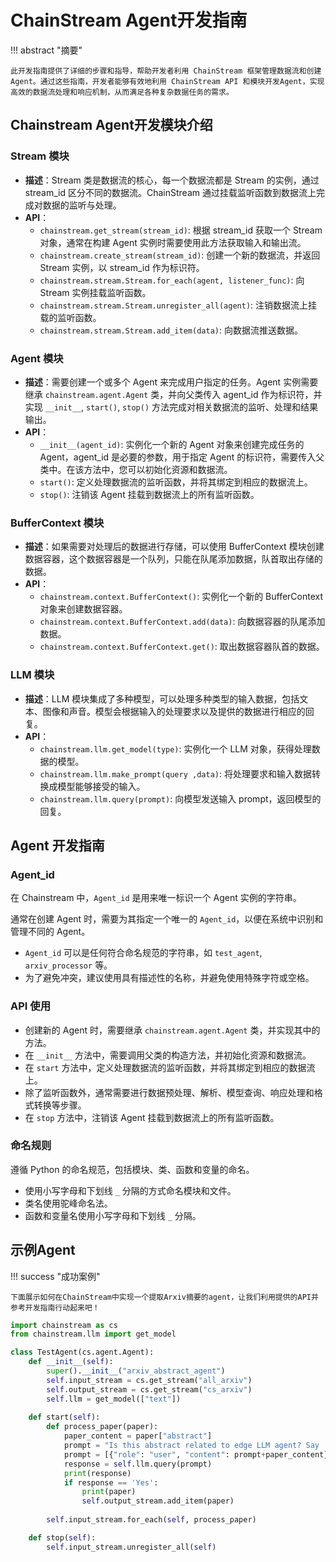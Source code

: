 # ChainStream Agent开发指南

!!! abstract "摘要"

    此开发指南提供了详细的步骤和指导，帮助开发者利用 ChainStream 框架管理数据流和创建Agent。通过这些指南，开发者能够有效地利用 ChainStream API 和模块开发Agent，实现高效的数据流处理和响应机制，从而满足各种复杂数据任务的需求。

## Chainstream Agent开发模块介绍

### Stream 模块

- **描述**：Stream 类是数据流的核心，每一个数据流都是 Stream 的实例，通过 stream_id 区分不同的数据流。ChainStream 通过挂载监听函数到数据流上完成对数据的监听与处理。
- **API**：
  - `chainstream.get_stream(stream_id)`: 根据 stream_id 获取一个 Stream 对象，通常在构建 Agent 实例时需要使用此方法获取输入和输出流。
  - `chainstream.create_stream(stream_id)`: 创建一个新的数据流，并返回 Stream 实例，以 stream_id 作为标识符。
  - `chainstream.stream.Stream.for_each(agent, listener_func)`: 向 Stream 实例挂载监听函数。
  - `chainstream.stream.Stream.unregister_all(agent)`: 注销数据流上挂载的监听函数。
  - `chainstream.stream.Stream.add_item(data)`: 向数据流推送数据。

### Agent 模块

- **描述**：需要创建一个或多个 Agent 来完成用户指定的任务。Agent 实例需要继承 `chainstream.agent.Agent` 类，并向父类传入 agent_id 作为标识符，并实现 `__init__`, `start()`, `stop()` 方法完成对相关数据流的监听、处理和结果输出。
- **API**：
  - `__init__(agent_id)`: 实例化一个新的 Agent 对象来创建完成任务的 Agent，agent_id 是必要的参数，用于指定 Agent 的标识符，需要传入父类中。在该方法中，您可以初始化资源和数据流。
  - `start()`: 定义处理数据流的监听函数，并将其绑定到相应的数据流上。
  - `stop()`: 注销该 Agent 挂载到数据流上的所有监听函数。

### BufferContext 模块

- **描述**：如果需要对处理后的数据进行存储，可以使用 BufferContext 模块创建数据容器，这个数据容器是一个队列，只能在队尾添加数据，队首取出存储的数据。
- **API**：
  - `chainstream.context.BufferContext()`: 实例化一个新的 BufferContext 对象来创建数据容器。
  - `chainstream.context.BufferContext.add(data)`: 向数据容器的队尾添加数据。
  - `chainstream.context.BufferContext.get()`: 取出数据容器队首的数据。

### LLM 模块

- **描述**：LLM 模块集成了多种模型，可以处理多种类型的输入数据，包括文本、图像和声音。模型会根据输入的处理要求以及提供的数据进行相应的回复。
- **API**：
  - `chainstream.llm.get_model(type)`: 实例化一个 LLM 对象，获得处理数据的模型。
  - `chainstream.llm.make_prompt(query ,data)`: 将处理要求和输入数据转换成模型能够接受的输入。
  - `chainstream.llm.query(prompt)`: 向模型发送输入 prompt，返回模型的回复。

## Agent 开发指南

### Agent_id

在 Chainstream 中，`Agent_id` 是用来唯一标识一个 Agent 实例的字符串。

通常在创建 Agent 时，需要为其指定一个唯一的 `Agent_id`，以便在系统中识别和管理不同的 Agent。

- `Agent_id` 可以是任何符合命名规范的字符串，如 `test_agent`, `arxiv_processor` 等。
- 为了避免冲突，建议使用具有描述性的名称，并避免使用特殊字符或空格。

### API 使用

- 创建新的 Agent 时，需要继承 `chainstream.agent.Agent` 类，并实现其中的方法。
- 在 `__init__` 方法中，需要调用父类的构造方法，并初始化资源和数据流。
- 在 `start` 方法中，定义处理数据流的监听函数，并将其绑定到相应的数据流上。
- 除了监听函数外，通常需要进行数据预处理、解析、模型查询、响应处理和格式转换等步骤。
- 在 `stop` 方法中，注销该 Agent 挂载到数据流上的所有监听函数。

### 命名规则

遵循 Python 的命名规范，包括模块、类、函数和变量的命名。

- 使用小写字母和下划线 `_` 分隔的方式命名模块和文件。
- 类名使用驼峰命名法。
- 函数和变量名使用小写字母和下划线 `_` 分隔。

## 示例Agent

!!! success "成功案例"

    下面展示如何在ChainStream中实现一个提取Arxiv摘要的agent，让我们利用提供的API并参考开发指南行动起来吧！

```python
import chainstream as cs
from chainstream.llm import get_model

class TestAgent(cs.agent.Agent):
    def __init__(self):
        super().__init__("arxiv_abstract_agent")
        self.input_stream = cs.get_stream("all_arxiv")
        self.output_stream = cs.get_stream("cs_arxiv")
        self.llm = get_model(["text"])
        
    def start(self):
        def process_paper(paper):
            paper_content = paper["abstract"]
            prompt = "Is this abstract related to edge LLM agent? Say 'yes' or 'no'."
            prompt = [{"role": "user", "content": prompt+paper_content}]
            response = self.llm.query(prompt)
            print(response)
            if response == 'Yes':
                print(paper)
                self.output_stream.add_item(paper)
                
        self.input_stream.for_each(self, process_paper)

    def stop(self):
        self.input_stream.unregister_all(self)
```

